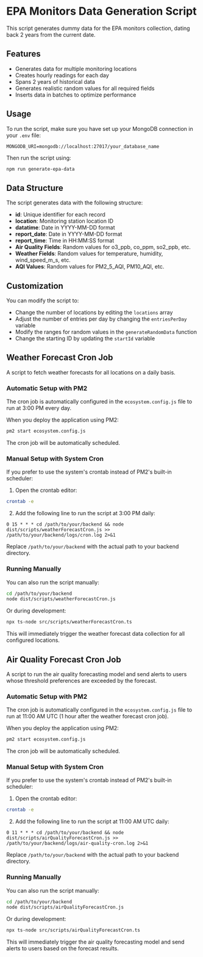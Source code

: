 # EPA Monitors Data Generation Script

This script generates dummy data for the EPA monitors collection, dating back 2 years from the current date.

## Features

- Generates data for multiple monitoring locations
- Creates hourly readings for each day
- Spans 2 years of historical data
- Generates realistic random values for all required fields
- Inserts data in batches to optimize performance

## Usage

To run the script, make sure you have set up your MongoDB connection in your `.env` file:

```
MONGODB_URI=mongodb://localhost:27017/your_database_name
```

Then run the script using:

```bash
npm run generate-epa-data
```

## Data Structure

The script generates data with the following structure:

- **id**: Unique identifier for each record
- **location**: Monitoring station location ID
- **datatime**: Date in YYYY-MM-DD format
- **report_date**: Date in YYYY-MM-DD format
- **report_time**: Time in HH:MM:SS format
- **Air Quality Fields**: Random values for o3_ppb, co_ppm, so2_ppb, etc.
- **Weather Fields**: Random values for temperature, humidity, wind_speed_m_s, etc.
- **AQI Values**: Random values for PM2_5_AQI, PM10_AQI, etc.

## Customization

You can modify the script to:

- Change the number of locations by editing the `locations` array
- Adjust the number of entries per day by changing the `entriesPerDay` variable
- Modify the ranges for random values in the `generateRandomData` function
- Change the starting ID by updating the `startId` variable 

## Weather Forecast Cron Job

A script to fetch weather forecasts for all locations on a daily basis.

### Automatic Setup with PM2

The cron job is automatically configured in the `ecosystem.config.js` file to run at 3:00 PM every day.

When you deploy the application using PM2:

```bash
pm2 start ecosystem.config.js
```

The cron job will be automatically scheduled.

### Manual Setup with System Cron

If you prefer to use the system's crontab instead of PM2's built-in scheduler:

1. Open the crontab editor:

```bash
crontab -e
```

2. Add the following line to run the script at 3:00 PM daily:

```
0 15 * * * cd /path/to/your/backend && node dist/scripts/weatherForecastCron.js >> /path/to/your/backend/logs/cron.log 2>&1
```

Replace `/path/to/your/backend` with the actual path to your backend directory.

### Running Manually

You can also run the script manually:

```bash
cd /path/to/your/backend
node dist/scripts/weatherForecastCron.js
```

Or during development:

```bash
npx ts-node src/scripts/weatherForecastCron.ts
```

This will immediately trigger the weather forecast data collection for all configured locations. 

## Air Quality Forecast Cron Job

A script to run the air quality forecasting model and send alerts to users whose threshold preferences are exceeded by the forecast.

### Automatic Setup with PM2

The cron job is automatically configured in the `ecosystem.config.js` file to run at 11:00 AM UTC (1 hour after the weather forecast cron job).

When you deploy the application using PM2:

```bash
pm2 start ecosystem.config.js
```

The cron job will be automatically scheduled.

### Manual Setup with System Cron

If you prefer to use the system's crontab instead of PM2's built-in scheduler:

1. Open the crontab editor:

```bash
crontab -e
```

2. Add the following line to run the script at 11:00 AM UTC daily:

```
0 11 * * * cd /path/to/your/backend && node dist/scripts/airQualityForecastCron.js >> /path/to/your/backend/logs/air-quality-cron.log 2>&1
```

Replace `/path/to/your/backend` with the actual path to your backend directory.

### Running Manually

You can also run the script manually:

```bash
cd /path/to/your/backend
node dist/scripts/airQualityForecastCron.js
```

Or during development:

```bash
npx ts-node src/scripts/airQualityForecastCron.ts
```

This will immediately trigger the air quality forecasting model and send alerts to users based on the forecast results. 